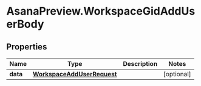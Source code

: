 # AsanaPreview.WorkspaceGidAddUserBody

## Properties
Name | Type | Description | Notes
------------ | ------------- | ------------- | -------------
**data** | [**WorkspaceAddUserRequest**](WorkspaceAddUserRequest.md) |  | [optional] 

